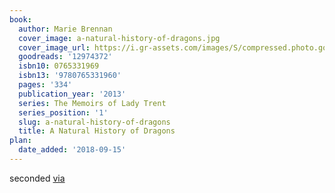```yaml
---
book:
  author: Marie Brennan
  cover_image: a-natural-history-of-dragons.jpg
  cover_image_url: https://i.gr-assets.com/images/S/compressed.photo.goodreads.com/books/1359770409l/12974372._SX98_.jpg
  goodreads: '12974372'
  isbn10: 0765331969
  isbn13: '9780765331960'
  pages: '334'
  publication_year: '2013'
  series: The Memoirs of Lady Trent
  series_position: '1'
  slug: a-natural-history-of-dragons
  title: A Natural History of Dragons
plan:
  date_added: '2018-09-15'
---
```

seconded [via](https://www.reddit.com/r/Fantasy/comments/hazt57/oddly_specific_fantasy_recommendation_requests/fv67p9o/)
